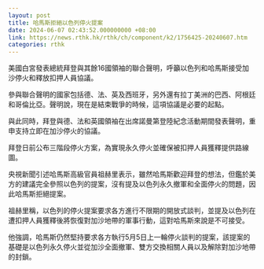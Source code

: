 ```yaml
---
layout: post
title: 哈馬斯拒絕以色列停火提案
date: 2024-06-07 02:43:52.000000000 +08:00
link: https://news.rthk.hk/rthk/ch/component/k2/1756425-20240607.htm
categories: rthk
---
```


美國白宮發表總統拜登與其餘16國領袖的聯合聲明，呼籲以色列和哈馬斯接受加沙停火和釋放扣押人員協議。

參與聯合聲明的國家包括德、法、英及西班牙，另外還有拉丁美洲的巴西、阿根廷和哥倫比亞。聲明說，現在是結束戰爭的時候，這項協議是必要的起點。

與此同時，拜登與德、法和英國領袖在出席諾曼第登陸紀念活動期間發表聲明，重申支持立即在加沙停火的協議。

拜登日前公布三階段停火方案，為實現永久停火並確保被扣押人員獲釋提供路線圖。

央視新聞引述哈馬斯高級官員祖赫里表示，雖然哈馬斯歡迎拜登的想法，但鑑於美方的建議完全參照以色列的提案，沒有提及以色列永久撤軍和全面停火的問題，因此哈馬斯拒絕提案。

祖赫里稱，以色列的停火提案要求各方進行不限期的開放式談判，並提及以色列在遭扣押人員獲釋後將恢復對加沙地帶的軍事行動，這對哈馬斯來說是不可接受。

他強調，哈馬斯仍然堅持要求各方執行5月5日上一輪停火談判的提案，該提案的基礎是以色列永久停火並從加沙全面撤軍、雙方交換相關人員以及解除對加沙地帶的封鎖。
